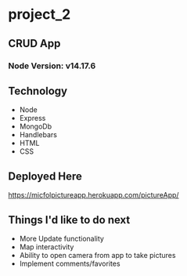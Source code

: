 # project_2
## CRUD App

### Node Version: v14.17.6

## Technology
- Node
- Express
- MongoDb
- Handlebars
- HTML
- CSS

## Deployed Here
https://micfolpictureapp.herokuapp.com/pictureApp/

## Things I'd like to do next
- More Update functionality
- Map interactivity
- Ability to open camera from app to take pictures
- Implement comments/favorites